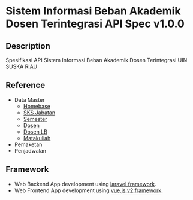 # Sistem Informasi Beban Akademik Dosen Terintegrasi API Spec v1.0.0 

## Description
Spesifikasi API Sistem Informasi Beban Akademik Dosen Terintegrasi UIN SUSKA RIAU 

## Reference
 - Data Master
    - [Homebase](https://jibrasoft.github.io/bad-uinsuska-api-doc/master/homebase)
    - [SKS Jabatan](https://jibrasoft.github.io/bad-uinsuska-api-doc/master/jabatan)
    - [Semester](https://jibrasoft.github.io/bad-uinsuska-api-doc/master/semester)
    - [Dosen](https://jibrasoft.github.io/bad-uinsuska-api-doc/master/dosen)
    - [Dosen LB](https://jibrasoft.github.io/bad-uinsuska-api-doc/master/dosen/lb)
    - [Matakuliah](https://jibrasoft.github.io/bad-uinsuska-api-doc/master/matakuliah)
 - Pemaketan
 - Penjadwalan

## Framework
 - Web Backend App development using [laravel framework](https://laravel.com/).
 - Web Frontend App development using [vue.js v2 framework](https://vuejs.org/).
